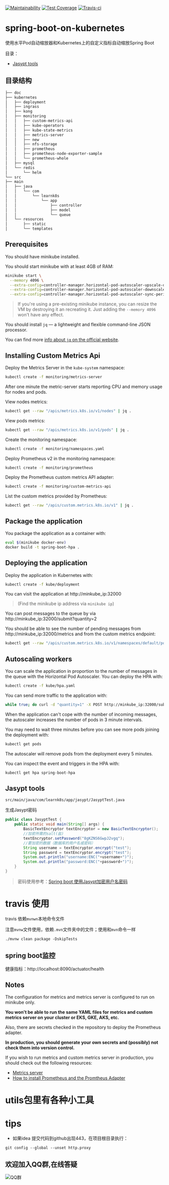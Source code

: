 [![Maintainability](https://api.codeclimate.com/v1/badges/3754a79b22b9430040ba/maintainability)](https://codeclimate.com/github/chenjiangtao/spring-boot-on-kubernetes)
[![Test Coverage](https://api.codeclimate.com/v1/badges/3754a79b22b9430040ba/test_coverage)](https://codeclimate.com/github/chenjiangtao/spring-boot-on-kubernetes)
[![Travis-ci](https://www.travis-ci.com/chenjiangtao/spring-boot-on-kubernetes.svg?branch=main)](https://www.travis-ci.com/chenjiangtao/spring-boot-on-kubernetes.svg?branch=main)


# spring-boot-on-kubernetes

 使用水平Pod自动缩放器和Kubernetes上的自定义指标自动缩放Spring Boot

目录：
- <a href="#Jasypt">Jasypt tools</a>

## 目录结构

```bash
├── doc
├── kubernetes
│   ├── deployment
│   ├── ingrass
│   ├── kong
│   ├── monitoring
│   │   ├── custom-metrics-api
│   │   ├── kube-operators
│   │   ├── kube-state-metrics
│   │   ├── metrics-server
│   │   ├── new
│   │   ├── nfs-storage
│   │   ├── prometheus
│   │   ├── prometheus-node-exporter-sample
│   │   └── prometheus-whole
│   ├── mysql
│   └── redis
│       └── helm
└── src
├── main
│   ├── java
│   │   └── com
│   │       └── learnk8s
│   │           └── app
│   │               ├── controller
│   │               ├── model
│   │               └── queue
│   └── resources
│       ├── static
│       └── templates
```

## Prerequisites

You should have minikube installed.

You should start minikube with at least 4GB of RAM:

```bash
minikube start \
  --memory 4096 \
  --extra-config=controller-manager.horizontal-pod-autoscaler-upscale-delay=1m \
  --extra-config=controller-manager.horizontal-pod-autoscaler-downscale-delay=2m \
  --extra-config=controller-manager.horizontal-pod-autoscaler-sync-period=10s
```

> If you're using a pre-existing minikube instance, you can resize the VM by destroying it an recreating it. Just adding the `--memory 4096` won't have any effect.

You should install `jq` — a lightweight and flexible command-line JSON processor.

You can find more [info about `jq` on the official website](https://github.com/stedolan/jq).

## Installing Custom Metrics Api

Deploy the Metrics Server in the `kube-system` namespace:

```bash
kubectl create -f monitoring/metrics-server
```

After one minute the metric-server starts reporting CPU and memory usage for nodes and pods.

View nodes metrics:

```bash
kubectl get --raw "/apis/metrics.k8s.io/v1/nodes" | jq .
```

View pods metrics:

```bash
kubectl get --raw "/apis/metrics.k8s.io/v1/pods" | jq .
```

Create the monitoring namespace:

```bash
kubectl create -f monitoring/namespaces.yaml
```

Deploy Prometheus v2 in the monitoring namespace:

```bash
kubectl create -f monitoring/prometheus
```

Deploy the Prometheus custom metrics API adapter:

```bash
kubectl create -f monitoring/custom-metrics-api
```

List the custom metrics provided by Prometheus:

```bash
kubectl get --raw "/apis/custom.metrics.k8s.io/v1" | jq .
```

## Package the application

You package the application as a container with:

```bash
eval $(minikube docker-env)
docker build -t spring-boot-hpa .
```

## Deploying the application

Deploy the application in Kubernetes with:

```bash
kubectl create -f kube/deployment
```

You can visit the application at http://minkube_ip:32000

> (Find the minikube ip address via `minikube ip`)

You can post messages to the queue by via http://minkube_ip:32000/submit?quantity=2

You should be able to see the number of pending messages from http://minkube_ip:32000/metrics and from the custom metrics endpoint:

```bash
kubectl get --raw "/apis/custom.metrics.k8s.io/v1/namespaces/default/pods/*/messages" | jq .
```

## Autoscaling workers

You can scale the application in proportion to the number of messages in the queue with the Horizontal Pod Autoscaler. You can deploy the HPA with:

```bash
kubectl create -f kube/hpa.yaml
```

You can send more traffic to the application with:

```bash
while true; do curl -d "quantity=1" -X POST http://minkube_ip:32000/submit ; sleep 4; done
```

When the application can't cope with the number of incoming messages, the autoscaler increases the number of pods in 3 minute intervals.

You may need to wait three minutes before you can see more pods joining the deployment with:

```bash
kubectl get pods
```

The autoscaler will remove pods from the deployment every 5 minutes.

You can inspect the event and triggers in the HPA with:

```bash
kubectl get hpa spring-boot-hpa
```


## <a name="Jasypt">Jasypt tools</a>

`src/main/java/com/learnk8s/app/jasypt/JasyptTest.java`

生成Jasypt密码
```java
public class JasyptTest {
    public static void main(String[] args) {
        BasicTextEncryptor textEncryptor = new BasicTextEncryptor();
        //加密所需的salt(盐)
        textEncryptor.setPassword("8gKZNS6GwpJ2vgq");
        //要加密的数据（数据库的用户名或密码）
        String username = textEncryptor.encrypt("test");
        String password = textEncryptor.encrypt("test");
        System.out.println("username:ENC("+username+")");
        System.out.println("password:ENC("+password+")");
    }
}
```
>密码使用参考：[Spring boot 使用Jasypt加密用户名密码
](https://blog.csdn.net/evane1890/article/details/112967867)

# travis 使用
travis 依赖`mvnwn`本地命令文件

注意`mvnw`文件使用，依赖`.mvn`文件夹中的文件；使用和`mvn`命令一样
```shell
./mvnw clean package -DskipTests
```



## spring boot监控
健康指标：http://localhost:8090/actuator/health



## Notes

The configuration for metrics and metrics server is configured to run on minikube only.

**You won't be able to run the same YAML files for metrics and custom metrics server on your cluster or EKS, GKE, AKS, etc.**

Also, there are secrets checked in the repository to deploy the Prometheus adapter.

**In production, you should generate your own secrets and (possibly) not check them into version control.**

If you wish to run metrics and custom metrics server in production, you should check out the following resources:

- [Metrics server](https://github.com/kubernetes-sigs/metrics-server)
- [How to install Prometheus and the Promtheus Adapter](https://github.com/DirectXMan12/k8s-prometheus-adapter/blob/master/docs/walkthrough.md)


# utils包里有各种小工具

# tips
- 如果idea 提交代码到github出现443，在项目根目录执行：
```shell
git config --global --unset http.proxy
```











## 欢迎加入QQ群,在线答疑

![QQ群](./doc/qq_group.jpg )
